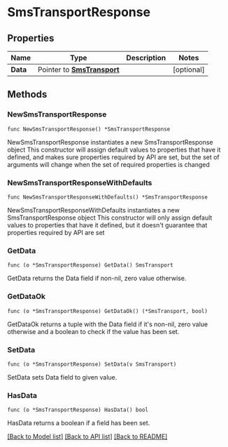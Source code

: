 # SmsTransportResponse

## Properties

Name | Type | Description | Notes
------------ | ------------- | ------------- | -------------
**Data** | Pointer to [**SmsTransport**](SmsTransport.md) |  | [optional] 

## Methods

### NewSmsTransportResponse

`func NewSmsTransportResponse() *SmsTransportResponse`

NewSmsTransportResponse instantiates a new SmsTransportResponse object
This constructor will assign default values to properties that have it defined,
and makes sure properties required by API are set, but the set of arguments
will change when the set of required properties is changed

### NewSmsTransportResponseWithDefaults

`func NewSmsTransportResponseWithDefaults() *SmsTransportResponse`

NewSmsTransportResponseWithDefaults instantiates a new SmsTransportResponse object
This constructor will only assign default values to properties that have it defined,
but it doesn't guarantee that properties required by API are set

### GetData

`func (o *SmsTransportResponse) GetData() SmsTransport`

GetData returns the Data field if non-nil, zero value otherwise.

### GetDataOk

`func (o *SmsTransportResponse) GetDataOk() (*SmsTransport, bool)`

GetDataOk returns a tuple with the Data field if it's non-nil, zero value otherwise
and a boolean to check if the value has been set.

### SetData

`func (o *SmsTransportResponse) SetData(v SmsTransport)`

SetData sets Data field to given value.

### HasData

`func (o *SmsTransportResponse) HasData() bool`

HasData returns a boolean if a field has been set.


[[Back to Model list]](../README.md#documentation-for-models) [[Back to API list]](../README.md#documentation-for-api-endpoints) [[Back to README]](../README.md)


